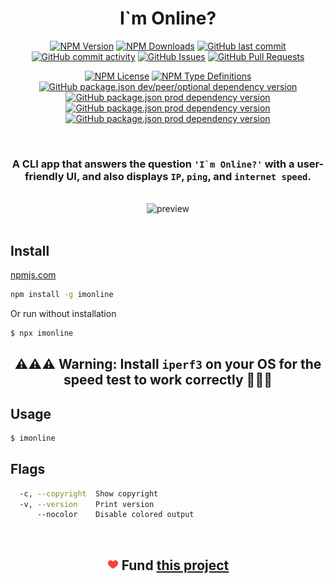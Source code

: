 <div align='center'>
  <h1>I`m Online?</h1>

[<img alt="NPM Version" src="https://img.shields.io/npm/v/imonline?style=for-the-badge&color=%23907ad6">](https://www.npmjs.com/package/imonline)
[<img alt="NPM Downloads" src="https://img.shields.io/npm/d18m/imonline?style=for-the-badge&color=%23a8e8d6">](https://www.npmjs.com/package/imonline)
[<img alt="GitHub last commit" src="https://img.shields.io/github/last-commit/teplostanski/imonline?style=for-the-badge&color=eda4ff">](https://github.com/teplostanski/imonline)
[<img alt="GitHub commit activity" src="https://img.shields.io/github/commit-activity/m/teplostanski/imonline?style=for-the-badge&color=%23eda4ff">](https://github.com/teplostanski/imonline)
[<img alt="GitHub Issues" src="https://img.shields.io/github/issues/teplostanski/imonline?style=for-the-badge&color=%23a8d0fa">](https://github.com/teplostanski/imonline/issues)
[<img alt="GitHub Pull Requests" src="https://img.shields.io/github/issues-pr/teplostanski/imonline?style=for-the-badge&color=%23a8d0fa">](https://github.com/teplostanski/imonline/pulls)

[<img alt="NPM License" src="https://img.shields.io/npm/l/imonline?style=flat-square&color=d2f898">](https://github.com/teplostanski/imonline/blob/main/LICENSE.md)
[<img alt="NPM Type Definitions" src="https://img.shields.io/npm/types/imonline?style=flat-square&color=b8d0eb">](https://github.com/teplostanski/imonline)
[<img alt="GitHub package.json dev/peer/optional dependency version" src="https://img.shields.io/github/package-json/dependency-version/teplostanski/imonline/dev/oclif?style=flat-square&color=%23ffeb91">](https://github.com/teplostanski/imonline/blob/main/package.json)
[<img alt="GitHub package.json prod dependency version" src="https://img.shields.io/github/package-json/dependency-version/teplostanski/imonline/%40oclif%2Fcore?style=flat-square&color=%23ffeb91">](https://github.com/teplostanski/imonline/blob/main/package.json)
[<img alt="GitHub package.json prod dependency version" src="https://img.shields.io/github/package-json/dependency-version/teplostanski/imonline/ink?style=flat-square&color=%23ff91c7">](https://github.com/teplostanski/imonline/blob/main/package.json)
[<img alt="GitHub package.json prod dependency version" src="https://img.shields.io/github/package-json/dependency-version/teplostanski/imonline/react?style=flat-square&color=%23ff91c7">](https://github.com/teplostanski/imonline/blob/main/package.json)

  <br>

  <h3>A CLI app that answers the question <code>'I`m Online?'</code> with a user-friendly UI, and also displays <code>IP</code>, <code>ping</code>, and <code>internet speed</code>.</h3>
  
  <br>
  
  <img src="https://raw.githubusercontent.com/teplostanski/imonline/main/preview.gif" alt="preview" width="720"/>
</div>

<br>

## Install

[npmjs.com](https://www.npmjs.com/package/imonline)

```bash
npm install -g imonline
```

Or run without installation

```bash
$ npx imonline
```

<h2 align="center">⚠️⚠️⚠️ Warning: Install <code>iperf3</code> on your OS for the speed test to work correctly 🚨🚨🚨</h2>

## Usage

```bash
$ imonline
```

## Flags

```bash
  -c, --copyright  Show copyright
  -v, --version    Print version
      --nocolor    Disable colored output
```

<br>

<h2 align="center">
  <img src="./heart.png" alt="heart" width="18"/>
  <strong>Fund</strong>
  <a href="https://donate.teplostanski.dev"> this project</a>
</h2>
